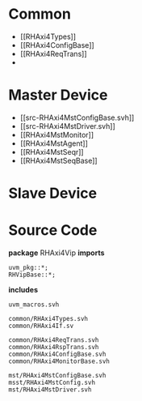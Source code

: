 
# Common
- [[RHAxi4Types]]
- [[RHAxi4ConfigBase]]
- [[RHAxi4ReqTrans]]
- 

# Master Device

- [[src-RHAxi4MstConfigBase.svh]]
- [[src-RHAxi4MstDriver.svh]]
- [[RHAxi4MstMonitor]]
- [[RHAxi4MstAgent]]
- [[RHAxi4MstSeqr]]
- [[RHAxi4MstSeqBase]]


# Slave Device

# Source Code
**package** RHAxi4Vip
**imports**
```
uvm_pkg::*;
RHVipBase::*;
```
**includes**
```
uvm_macros.svh

common/RHAxi4Types.svh
common/RHAxi4If.sv

common/RHAxi4ReqTrans.svh
common/RHAxi4RspTrans.svh
common/RHAxi4ConfigBase.svh
common/RHAxi4MonitorBase.svh

mst/RHAxi4MstConfigBase.svh
msst/RHAxi4MstConfig.svh
mst/RHAxi4MstDriver.svh


```
